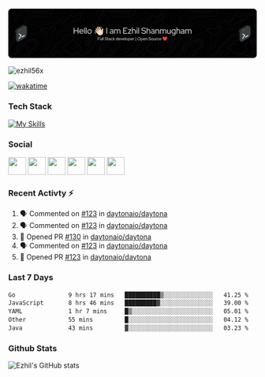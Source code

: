 ![Header](./header.png)

<p align="left"> <img src="https://komarev.com/ghpvc/?username=ezhil56x&label=Profile%20views&color=0e75b6&style=flat" alt="ezhil56x" /> </p>

[![wakatime](https://wakatime.com/badge/user/e780b5d2-6a76-4fde-a594-4ff159327ad3.svg)](https://wakatime.com/@e780b5d2-6a76-4fde-a594-4ff159327ad3)

### Tech Stack

[![My Skills](https://skillicons.dev/icons?i=c,cpp,py,java,kotlin,js,php,html,css,bootstrap,react,ts,nextjs,jquery,flask,nodejs,express,mysql,postgres,mongodb,docker,aws,firebase,vercel,cloudflare,jenkins,nginx,figma&theme=dark&perline=15)](https://skillicons.dev)

### Social

<p align="left">
	<a href="https://discord.com/users/ezhil56x" target="_blank" rel="noreferrer"
		><img
			src="https://skillicons.dev/icons?i=discord&theme=dark"
			width="36"
			height="36"
	/></a>
	<a href="https://www.github.com/ezhil56x" target="_blank" rel="noreferrer"
		><img
			src="https://skillicons.dev/icons?i=github&theme=dark"
			width="36"
			height="36"
	/></a>
	<a href="https://git.selfmade.ninja/ezhil930" target="_blank" rel="noreferrer"
		><img
			src="https://skillicons.dev/icons?i=git&theme=dark"
			width="36"
			height="36"
	/></a>
	<a href="http://www.instagram.com/ezhil56x" target="_blank" rel="noreferrer"
		><img
			src="https://skillicons.dev/icons?i=instagram&theme=dark"
			width="36"
			height="36"
	/></a>
	<a
		href="https://www.linkedin.com/in/ezhilshanmugham"
		target="_blank"
		rel="noreferrer"
		><img
			src="https://skillicons.dev/icons?i=linkedin&theme=dark"
			width="36"
			height="36"
	/></a>
	<a href="https://www.twitter.com/ezhil56x" target="_blank" rel="noreferrer"
		><img
			src="https://skillicons.dev/icons?i=twitter&theme=dark"
			width="36"
			height="36"
	/></a>
</p>


### Recent Activty ⚡

<!--START_SECTION:activity-->
1. 🗣 Commented on [#123](https://github.com/daytonaio/daytona/pull/123#issuecomment-1986142317) in [daytonaio/daytona](https://github.com/daytonaio/daytona)
2. 🗣 Commented on [#123](https://github.com/daytonaio/daytona/pull/123#issuecomment-1985611244) in [daytonaio/daytona](https://github.com/daytonaio/daytona)
3. 💪 Opened PR [#130](https://github.com/daytonaio/daytona/pull/130) in [daytonaio/daytona](https://github.com/daytonaio/daytona)
4. 🗣 Commented on [#123](https://github.com/daytonaio/daytona/pull/123#issuecomment-1985542550) in [daytonaio/daytona](https://github.com/daytonaio/daytona)
5. 💪 Opened PR [#123](https://github.com/daytonaio/daytona/pull/123) in [daytonaio/daytona](https://github.com/daytonaio/daytona)

<!--END_SECTION:activity-->

### Last 7 Days

<!--START_SECTION:waka-->

```txt
Go               9 hrs 17 mins   ██████████▒░░░░░░░░░░░░░░   41.25 %
JavaScript       8 hrs 46 mins   █████████▓░░░░░░░░░░░░░░░   39.00 %
YAML             1 hr 7 mins     █▒░░░░░░░░░░░░░░░░░░░░░░░   05.01 %
Other            55 mins         █░░░░░░░░░░░░░░░░░░░░░░░░   04.12 %
Java             43 mins         ▓░░░░░░░░░░░░░░░░░░░░░░░░   03.23 %
```

<!--END_SECTION:waka-->

### Github Stats

![Ezhil's GitHub stats](https://github-readme-stats.vercel.app/api?username=ezhil56x&theme=dark&show_icons=true)

